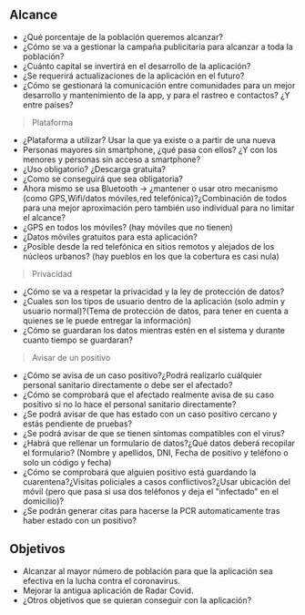 ## Alcance
* ¿Qué porcentaje de la población queremos alcanzar?
* ¿Cómo se va a gestionar la campaña publicitaria para alcanzar a toda la población?
* ¿Cuánto capital se invertirá en el desarrollo de la aplicación?
* ¿Se requerirá actualizaciones de la aplicación en el futuro?
* ¿Cómo se gestionará la comunicación entre comunidades para un mejor desarrollo y mantenimiento de la app, y para el rastreo e contactos? ¿Y entre países?   
   
> Plataforma
* ¿Plataforma a utilizar? Usar la que ya existe o a partir de una nueva
* Personas mayores sin smartphone, ¿qué pasa con ellos? ¿Y con los menores y personas sin acceso a smartphone?
* ¿Uso obligatorio? ¿Descarga gratuita?
* ¿Como se conseguirá que sea obligatoria?
* Ahora mismo se usa Bluetooth -> ¿mantener o usar otro mecanismo (como GPS,Wifi/datos móviles,red telefónica)?¿Combinación de todos para una mejor aproximación pero también uso individual para no limitar el alcance?
* ¿GPS en todos los móviles? (hay móviles que no tienen)
* ¿Datos móviles gratuitos para esta aplicación?
* ¿Posible desde la red telefónica en sitios remotos y alejados de los núcleos urbanos? (hay pueblos en los que la cobertura es casi nula)  
  
> Privacidad
* ¿Cómo se va a respetar la privacidad y la ley de protección de datos?
* ¿Cuales son los tipos de usuario dentro de la aplicación (solo admin y usuario normal)?(Tema de protección de datos, para tener en cuenta a quienes se le puede entregar la información)  
* ¿Cómo se guardaran los datos mientras estén en el sistema y durante cuanto tiempo se guardaran?
  
> Avisar de un positivo
* ¿Cómo se avisa de un caso positivo?¿Podrá realizarlo cuálquier personal sanitario directamente o debe ser el afectado?
* ¿Cómo se comprobará que el afectado realmente avisa de su caso positivo si no lo hace el personal sanitario directamente?
* ¿Se podrá avisar de que has estado con un caso positivo cercano y estás pendiente de pruebas?
* ¿Se podrá avisar de que se tienen síntomas compatibles con el virus?
* ¿Habrá que rellenar un formulario de datos?¿Qué datos deberá recopilar el formulario? (Nombre y apellidos, DNI, Fecha de positivo y teléfono o solo un código y fecha)
* ¿Cómo se comprobará que alguien positivo está guardando la cuarentena?¿Visitas policiales a casos conflictivos?¿Usar ubicación del móvil (pero que pasa si usa dos teléfonos y deja el "infectado" en el domicilio)?  
* ¿Se podrán generar citas para hacerse la PCR automaticamente tras haber estado con un positivo?
  

  
## Objetivos
* Alcanzar al mayor número de población para que la aplicación sea efectiva en la lucha contra el coronavirus.
* Mejorar la antigua aplicación de Radar Covid.
* ¿Otros objetivos que se quieran conseguir con la aplicación?
